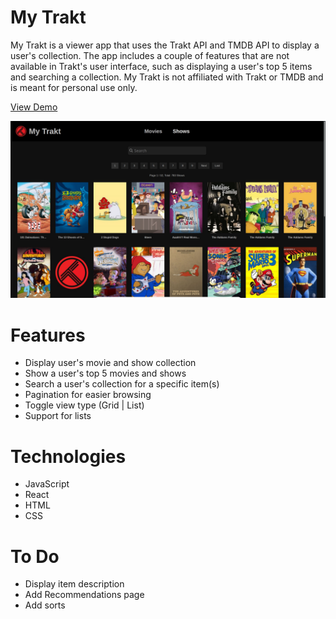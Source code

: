 # My Trakt

My Trakt is a viewer app that uses the Trakt API and TMDB API to display a user's collection. The app includes a couple of features that are not available in Trakt's user interface, such as displaying a user's top 5 items and searching a collection. My Trakt is not affiliated with Trakt or TMDB and is meant for personal use only.

[View Demo](https://redraptor10.github.io/my-trakt/)

![My Trakt](/src/assets/preview.jpg)

# Features

- Display user's movie and show collection
- Show a user's top 5 movies and shows
- Search a user's collection for a specific item(s)
- Pagination for easier browsing
- Toggle view type (Grid | List)
- Support for lists

# Technologies

- JavaScript
- React
- HTML
- CSS

# To Do
- Display item description
- Add Recommendations page
- Add sorts